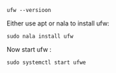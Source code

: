 ~~~ 
ufw --versioon
~~~

Either use apt or nala to install ufw:

~~~
sudo nala install ufw
~~~


Now start ufw :

~~~
sudo systemctl start ufwe
~~~